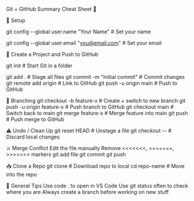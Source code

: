 Git + GitHub Summary Cheat Sheet 📄


🔧 Setup

git config --global user.name "Your Name"      # Set your name


git config --global user.email "you@email.com" # Set your email

🚀 Create a Project and Push to GitHub

git init                            # Start Git in a folder

git add .                           # Stage all files
git commit -m "Initial commit"      # Commit changes
git remote add origin <repo-url>    # Link to GitHub
git push -u origin main             # Push to GitHub

🌱 Branching
git checkout -b feature-x           # Create + switch to new branch
git push -u origin feature-x        # Push branch to GitHub
git checkout main                   # Switch back to main
git merge feature-x                 # Merge feature into main
git push                            # Push merge to GitHub

⚠️ Undo / Clean Up
git reset HEAD <file>               # Unstage a file
git checkout -- <file>              # Discard local changes

⚔️ Merge Conflict
Edit the file manually
Remove <<<<<<<, =======, >>>>>>> markers
git add file
git commit
git push

📥 Clone a Repo
git clone <repo-url>                # Download repo to local
cd repo-name                        # Move into the repo

🧠 General Tips
Use code . to open in VS Code
Use git status often to check where you are
Always create a branch before working on new stuff
